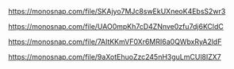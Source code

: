 <!-- Получаем и выводим весь список контактов -->

https://monosnap.com/file/SKAjyo7MJc8swEkUXneoK4EbsS2wr3

<!-- Получаем контакт по id -->

https://monosnap.com/file/UAO0mpKh7cD4ZNnve0zfu7dj6KCldC

<!-- Добавялем контакт -->

https://monosnap.com/file/7AItKKmVF0Xr6MRI6a0QWbxRyA2ldF

<!-- Удаляем контакт -->

https://monosnap.com/file/9aXotEhuoZzc245nH3guLmCUl8IZX7
